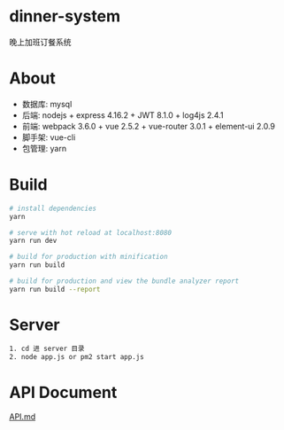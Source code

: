 # dinner-system
晚上加班订餐系统

# About
*   数据库: mysql
*   后端: nodejs + express 4.16.2 + JWT 8.1.0 + log4js 2.4.1
*   前端: webpack 3.6.0 + vue 2.5.2 + vue-router 3.0.1 + element-ui 2.0.9
*   脚手架: vue-cli
*   包管理: yarn

# Build
``` bash
# install dependencies
yarn

# serve with hot reload at localhost:8080
yarn run dev

# build for production with minification
yarn run build

# build for production and view the bundle analyzer report
yarn run build --report
```
# Server
``` bash
1. cd 进 server 目录
2. node app.js or pm2 start app.js
```

# API Document
[API.md](API.md)